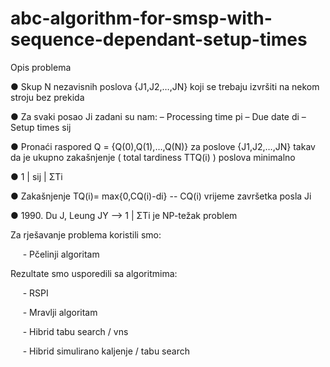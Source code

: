 # abc-algorithm-for-smsp-with-sequence-dependant-setup-times

Opis problema

● Skup N nezavisnih poslova {J1,J2,…,JN} koji se trebaju izvršiti na nekom stroju bez prekida

● Za svaki posao Ji zadani su nam:
    – Processing time pi
    – Due date di
    – Setup times sij
    
● Pronaći raspored Q = {Q(0),Q(1),…,Q(N)} za poslove {J1,J2,…,JN} takav da je ukupno zakašnjenje ( total tardiness TTQ(i) ) poslova
minimalno

● 1 | sij | ΣTi

● Zakašnjenje TQ(i)= max{0,CQ(i)-di}  -- CQ(i) vrijeme završetka posla Ji

● 1990. Du J, Leung JY  --> 1 | ΣTi je NP-težak problem



Za rješavanje problema koristili smo:

     - Pčelinji algoritam

Rezultate smo usporedili sa algoritmima:

     - RSPI
     
     - Mravlji algoritam
     
     - Hibrid tabu search / vns
     
     - Hibrid simulirano kaljenje / tabu search
     

